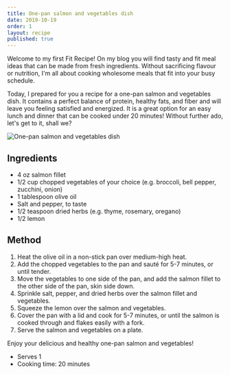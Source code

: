 ```yaml
---
title: One-pan salmon and vegetables dish
date: 2019-10-19
order: 1
layout: recipe
published: true
---
```

Welcome to my first Fit Recipe! On my blog you will find tasty and fit meal ideas that can be made from fresh ingredients. Without sacrificing flavour or nutrition, I'm all about cooking wholesome meals that fit into your busy schedule.

Today, I prepared for you a recipe for a one-pan salmon and vegetables dish. It contains a perfect balance of protein, healthy fats, and fiber and will leave you feeling satisfied and energized. It is a great option for an easy lunch and dinner that can be cooked under 20 minutes! Without further ado, let's get to it, shall we?

![One-pan salmon and vegetables dish](../uploads/salmon.png "One-pan salmon and vegetables dish")

## Ingredients

* 4 oz salmon fillet
* 1/2 cup chopped vegetables of your choice (e.g. broccoli, bell pepper, zucchini, onion)
* 1 tablespoon olive oil
* Salt and pepper, to taste
* 1/2 teaspoon dried herbs (e.g. thyme, rosemary, oregano)
* 1/2 lemon

## Method

1. Heat the olive oil in a non-stick pan over medium-high heat.
2. Add the chopped vegetables to the pan and sauté for 5-7 minutes, or until tender.
3. Move the vegetables to one side of the pan, and add the salmon fillet to the other side of the pan, skin side down.
4. Sprinkle salt, pepper, and dried herbs over the salmon fillet and vegetables.
5. Squeeze the lemon over the salmon and vegetables.
6. Cover the pan with a lid and cook for 5-7 minutes, or until the salmon is cooked through and flakes easily with a fork.
7. Serve the salmon and vegetables on a plate.

Enjoy your delicious and healthy one-pan salmon and vegetables!

* Serves 1
* Cooking time: 20 minutes